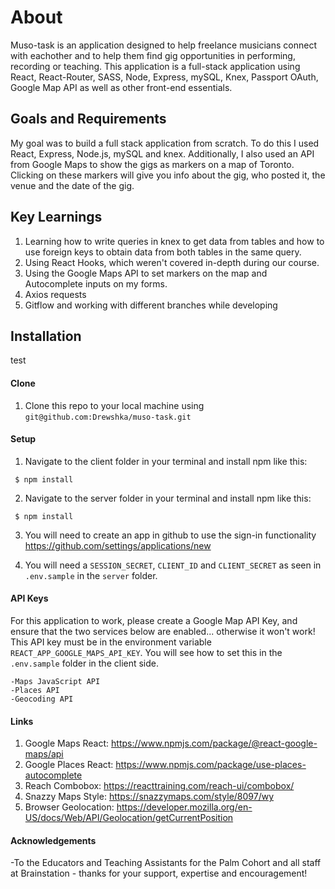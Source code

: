 # About

Muso-task is an application designed to help freelance musicians connect with eachother and to help them find gig opportunities in performing, recording or teaching.
This application is a full-stack application using React, React-Router, SASS, Node, Express, mySQL, Knex, Passport OAuth, Google Map API as well as other front-end essentials.

## Goals and Requirements

My goal was to build a full stack application from scratch. To do this I used React, Express, Node.js, mySQL and knex. Additionally, I also used an API from Google Maps to show the gigs as markers on a map of Toronto. Clicking on these markers will give you info about the gig, who posted it, the venue and the date of the gig.

## Key Learnings

1. Learning how to write queries in knex to get data from tables and how to use foreign keys to obtain data from both tables in the same query.
2. Using React Hooks, which weren't covered in-depth during our course.
3. Using the Google Maps API to set markers on the map and Autocomplete inputs on my forms.
4. Axios requests
5. Gitflow and working with different branches while developing

## Installation
test

#### Clone

1. Clone this repo to your local machine using `git@github.com:Drewshka/muso-task.git`

#### Setup

1. Navigate to the client folder in your terminal and install npm like this:

```
 $ npm install
```

2. Navigate to the server folder in your terminal and install npm like this:

```
 $ npm install
```

3. You will need to create an app in github to use the sign-in functionality https://github.com/settings/applications/new

4. You will need a `SESSION_SECRET`, `CLIENT_ID` and `CLIENT_SECRET` as seen in `.env.sample` in the `server` folder.

#### API Keys

For this application to work, please create a Google Map API Key, and ensure that the two services below are enabled... otherwise it won't work! This API key must be in the environment variable `REACT_APP_GOOGLE_MAPS_API_KEY`. You will see how to set this in the `.env.sample` folder in the client side.

    -Maps JavaScript API
    -Places API
    -Geocoding API

#### Links

1. Google Maps React: https://www.npmjs.com/package/@react-google-maps/api
2. Google Places React: https://www.npmjs.com/package/use-places-autocomplete
3. Reach Combobox: https://reacttraining.com/reach-ui/combobox/
4. Snazzy Maps Style: https://snazzymaps.com/style/8097/wy
5. Browser Geolocation: https://developer.mozilla.org/en-US/docs/Web/API/Geolocation/getCurrentPosition

#### Acknowledgements

-To the Educators and Teaching Assistants for the Palm Cohort and all staff at Brainstation - thanks for your support, expertise and encouragement!

